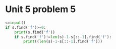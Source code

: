 # Unit 5 problem 5
```.py
s=input()
if s.find('f')>=0:
    print(s.find('f'))
    if s.find('f')!=len(s)-1-s[::-1].find('f'):
        print((len(s)-1-s[::-1].find('f')))
```
